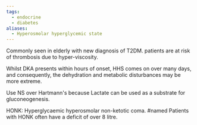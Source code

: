 ```yaml
---
tags:
  - endocrine
  - diabetes
aliases:
  - Hyperosmolar hyperglycemic state
---
```

Commonly seen in elderly with new diagnosis of T2DM.
patients are at risk of thrombosis due to hyper-viscosity.

Whilst DKA presents within hours of onset, HHS comes on over many days, and consequently, the dehydration and metabolic disturbances may be more extreme.

Use NS over Hartmann's because Lactate can be used as a substrate for gluconeogenesis.

HONK: Hyperglycaemic hyperosmolar non-ketotic coma. #named 
Patients with HONK often have a deficit of over 8 litre.